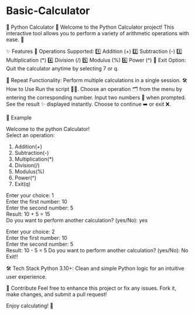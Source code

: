 # Basic-Calculator

🧮 Python Calculator 🔢
Welcome to the Python Calculator project! This interactive tool allows you to perform a variety of arithmetic operations with ease. 🚀

✨ Features
🧩 Operations Supported:
1️⃣ Addition (+)
2️⃣ Subtraction (-)
3️⃣ Multiplication (*)
4️⃣ Division (/)
5️⃣ Modulus (%)
6️⃣ Power (^)
🚪 Exit Option: Quit the calculator anytime by selecting 7 or q.


🔄 Repeat Functionality: Perform multiple calculations in a single session.
🛠️ How to Use
Run the script 🏃‍♂️.
Choose an operation 🗂️ from the menu by entering the corresponding number.
Input two numbers 🔢 when prompted.
See the result ✨ displayed instantly.
Choose to continue ➡️ or exit ❌.

📜 Example

Welcome to the python Calculator!  
Select an operation:  
1. Addition(+)  
2. Subtraction(-)  
3. Multiplication(*)
4. Division(/)
5. Modulus(%)
6. Power(^)
7. Exit(q)

Enter your choice: 1  
Enter the first number: 10  
Enter the second number: 5  
Result: 10 + 5 = 15  
Do you want to perform another calculation? (yes/No): yes

Enter your choice: 2  
Enter the first number: 10  
Enter the second number: 5  
Result: 10 - 5 = 5 
Do you want to perform another calculation? (yes/No): No
Exit!!


🛠️ Tech Stack
Python 3.10+: Clean and simple Python logic for an intuitive user experience.

🤝 Contribute
Feel free to enhance this project or fix any issues. Fork it, make changes, and submit a pull request!

Enjoy calculating! 🎉
